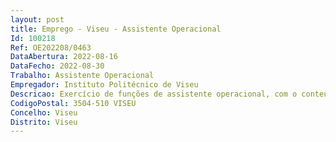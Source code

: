 ```yaml
--- 
layout: post
title: Emprego - Viseu - Assistente Operacional
Id: 100218
Ref: OE202208/0463
DataAbertura: 2022-08-16
DataFecho: 2022-08-30
Trabalho: Assistente Operacional
Empregador: Instituto Politécnico de Viseu
Descricao: Exercício de funções de assistente operacional, com o conteúdo funcional tal como descrito no anexo referido no n.º 2 do artigo 88.º LTFP, de acordo com o seguinte perfil de competências a) Receção do público, nomeadamente encaminhamento dos utentes aos serviços pretendidos b) Assegurar o atendimento telefónicoc) Providenciar os recursos necessários ao bom funcionamento das aulas e à manutenção das salas de aula e laboratórios d) Apoiar e monitorizar serviços de limpeza e) Efetuar impressões, fotocópias, encadernações e outros serviços de reprografia f) Apoiar o serviço de expediente e arquivo g) Fazer entregas, de expediente, nos correios, e em outros organismos sempre que solicitado h) Assegurar pequenos trabalhos de manutenção em equipamentos e nas instalações.
CodigoPostal: 3504-510 VISEU
Concelho: Viseu
Distrito: Viseu
--- 
```

